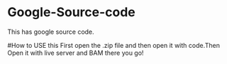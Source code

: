 # Google-Source-code
This has google source code.


#How to USE this
First open the .zip file and then open it with code.Then Open it with live server and BAM there you go!
